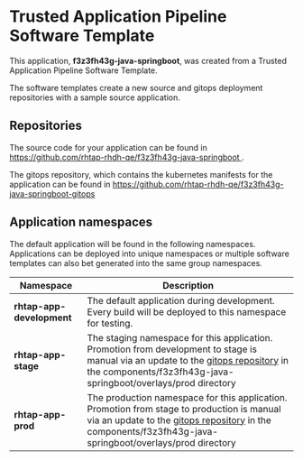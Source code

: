 # Trusted Application Pipeline Software Template

This application, **f3z3fh43g-java-springboot**, was created from a Trusted Application Pipeline Software Template.

The software templates create a new source and gitops deployment repositories with a sample source application. 

## Repositories

The source code for your application can be found in [https://github.com/rhtap-rhdh-qe/f3z3fh43g-java-springboot ](https://github.com/rhtap-rhdh-qe/f3z3fh43g-java-springboot ).
 
The gitops repository, which contains the kubernetes manifests for the application can be found in 
[https://github.com/rhtap-rhdh-qe/f3z3fh43g-java-springboot-gitops ](https://github.com/rhtap-rhdh-qe/f3z3fh43g-java-springboot-gitops ) 

## Application namespaces 

The default application will be found in the following namespaces. Applications can be deployed into unique namespaces or multiple software templates can also bet generated into the same group namespaces.  

|  Namespace   |  Description   |  
| -------- | -------- |   
| **rhtap-app-development** | The default application during development. Every build will be deployed to this namespace for testing. | 
| **rhtap-app-stage** | The staging namespace for this application. Promotion from development to stage is manual via an update to the [gitops repository](https://github.com/rhtap-rhdh-qe/f3z3fh43g-java-springboot-gitops ) in the components/f3z3fh43g-java-springboot/overlays/prod directory |  
| **rhtap-app-prod** | The production namespace for this application. Promotion from stage to production is manual via an update to the [gitops repository](https://github.com/rhtap-rhdh-qe/f3z3fh43g-java-springboot-gitops ) in the components/f3z3fh43g-java-springboot/overlays/prod directory | 